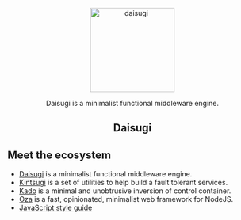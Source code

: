 <p align="center">
  <img alt="daisugi" src="https://user-images.githubusercontent.com/22574/125201112-fc787f00-e26d-11eb-8e70-569dbd6997e0.png" width="170">
</p>

<p align="center">
  Daisugi is a minimalist functional middleware engine.
</p>

<h2 align="center">Daisugi</h2>

## Meet the ecosystem

- [Daisugi](./packages/daisugi) is a minimalist functional middleware engine.
- [Kintsugi](./packages/kintsugi) is a set of utilities to help build a fault tolerant services.
- [Kado](./packages/kado) is a minimal and unobtrusive inversion of control container.
- [Oza](./packages/oza) is a fast, opinionated, minimalist web framework for NodeJS.
- [JavaScript style guide](./STYLE_GUIDE.md)
